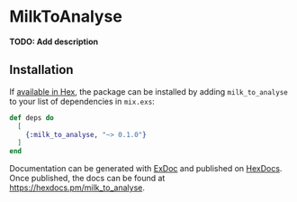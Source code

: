 # MilkToAnalyse

**TODO: Add description**

## Installation

If [available in Hex](https://hex.pm/docs/publish), the package can be installed
by adding `milk_to_analyse` to your list of dependencies in `mix.exs`:

```elixir
def deps do
  [
    {:milk_to_analyse, "~> 0.1.0"}
  ]
end
```

Documentation can be generated with [ExDoc](https://github.com/elixir-lang/ex_doc)
and published on [HexDocs](https://hexdocs.pm). Once published, the docs can
be found at <https://hexdocs.pm/milk_to_analyse>.

